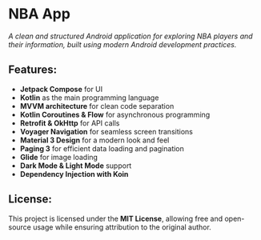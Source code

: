 # NBA App
*A clean and structured Android application for exploring NBA players and their information, built using modern Android development practices.*

## Features:
- **Jetpack Compose** for UI  
- **Kotlin** as the main programming language  
- **MVVM architecture** for clean code separation  
- **Kotlin Coroutines & Flow** for asynchronous programming  
- **Retrofit & OkHttp** for API calls  
- **Voyager Navigation** for seamless screen transitions  
- **Material 3 Design** for a modern look and feel  
- **Paging 3** for efficient data loading and pagination  
- **Glide** for image loading  
- **Dark Mode & Light Mode** support  
- **Dependency Injection with Koin**  

## License:
This project is licensed under the **MIT License**, allowing free and open-source usage while ensuring attribution to the original author.

